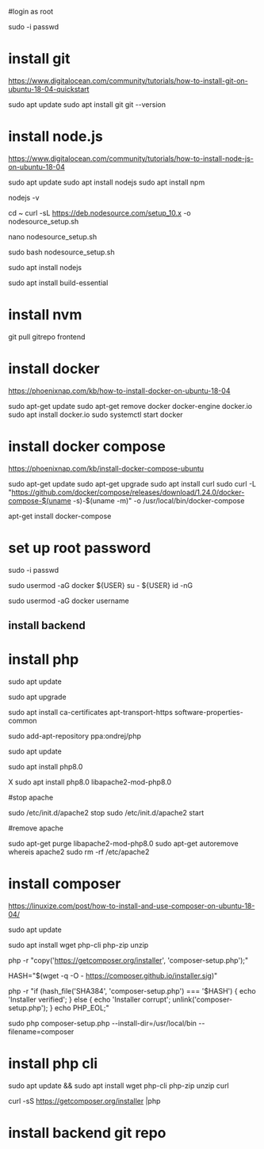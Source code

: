 #login as root 

sudo -i 
passwd

# install git 

https://www.digitalocean.com/community/tutorials/how-to-install-git-on-ubuntu-18-04-quickstart

sudo apt update
sudo apt install git
git --version

# install node.js
https://www.digitalocean.com/community/tutorials/how-to-install-node-js-on-ubuntu-18-04


sudo apt update
sudo apt install nodejs
sudo apt install npm

nodejs -v

cd ~
curl -sL https://deb.nodesource.com/setup_10.x -o nodesource_setup.sh

nano nodesource_setup.sh

sudo bash nodesource_setup.sh

sudo apt install nodejs

sudo apt install build-essential

# install nvm 


git pull gitrepo frontend


# install docker


https://phoenixnap.com/kb/how-to-install-docker-on-ubuntu-18-04


sudo apt-get update
sudo apt-get remove docker docker-engine docker.io
sudo apt install docker.io
sudo systemctl start docker

# install docker compose
https://phoenixnap.com/kb/install-docker-compose-ubuntu

sudo apt-get update
sudo apt-get upgrade
sudo apt install curl
sudo curl -L "https://github.com/docker/compose/releases/download/1.24.0/docker-compose-$(uname -s)-$(uname -m)" -o /usr/local/bin/docker-compose


apt-get install docker-compose


# set up root password 
sudo -i 
passwd

sudo usermod -aG docker ${USER}
su - ${USER}
id -nG

sudo usermod -aG docker username

## install backend 

# install php

sudo apt update

sudo apt upgrade

sudo apt install  ca-certificates apt-transport-https software-properties-common

sudo add-apt-repository ppa:ondrej/php


sudo apt update

sudo apt install php8.0 

X sudo apt install php8.0 libapache2-mod-php8.0 


#stop apache 


sudo /etc/init.d/apache2 stop
sudo  /etc/init.d/apache2 start

#remove apache 

sudo apt-get purge libapache2-mod-php8.0
sudo apt-get autoremove
whereis apache2
sudo rm -rf /etc/apache2

# install composer
https://linuxize.com/post/how-to-install-and-use-composer-on-ubuntu-18-04/


sudo apt update

sudo apt install wget php-cli php-zip unzip

php -r "copy('https://getcomposer.org/installer', 'composer-setup.php');"

HASH="$(wget -q -O - https://composer.github.io/installer.sig)"

php -r "if (hash_file('SHA384', 'composer-setup.php') === '$HASH') { echo 'Installer verified'; } else { echo 'Installer corrupt'; unlink('composer-setup.php'); } echo PHP_EOL;"

sudo php composer-setup.php --install-dir=/usr/local/bin --filename=composer

# install php cli

sudo apt update && sudo apt install wget php-cli php-zip unzip curl

curl -sS https://getcomposer.org/installer |php

# install backend git repo

